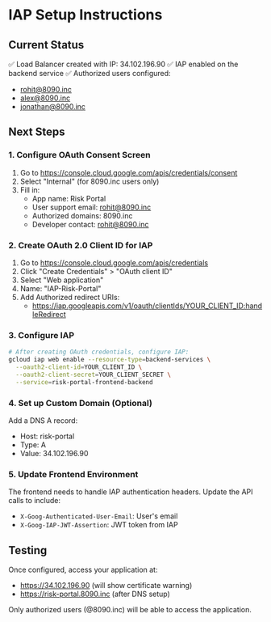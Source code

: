 # IAP Setup Instructions

## Current Status

✅ Load Balancer created with IP: 34.102.196.90
✅ IAP enabled on the backend service
✅ Authorized users configured:
   - rohit@8090.inc
   - alex@8090.inc
   - jonathan@8090.inc

## Next Steps

### 1. Configure OAuth Consent Screen

1. Go to https://console.cloud.google.com/apis/credentials/consent
2. Select "Internal" (for 8090.inc users only)
3. Fill in:
   - App name: Risk Portal
   - User support email: rohit@8090.inc
   - Authorized domains: 8090.inc
   - Developer contact: rohit@8090.inc

### 2. Create OAuth 2.0 Client ID for IAP

1. Go to https://console.cloud.google.com/apis/credentials
2. Click "Create Credentials" > "OAuth client ID"
3. Select "Web application"
4. Name: "IAP-Risk-Portal"
5. Add Authorized redirect URIs:
   - https://iap.googleapis.com/v1/oauth/clientIds/YOUR_CLIENT_ID:handleRedirect

### 3. Configure IAP

```bash
# After creating OAuth credentials, configure IAP:
gcloud iap web enable --resource-type=backend-services \
  --oauth2-client-id=YOUR_CLIENT_ID \
  --oauth2-client-secret=YOUR_CLIENT_SECRET \
  --service=risk-portal-frontend-backend
```

### 4. Set up Custom Domain (Optional)

Add a DNS A record:
- Host: risk-portal
- Type: A
- Value: 34.102.196.90

### 5. Update Frontend Environment

The frontend needs to handle IAP authentication headers. Update the API calls to include:
- `X-Goog-Authenticated-User-Email`: User's email
- `X-Goog-IAP-JWT-Assertion`: JWT token from IAP

## Testing

Once configured, access your application at:
- https://34.102.196.90 (will show certificate warning)
- https://risk-portal.8090.inc (after DNS setup)

Only authorized users (@8090.inc) will be able to access the application.